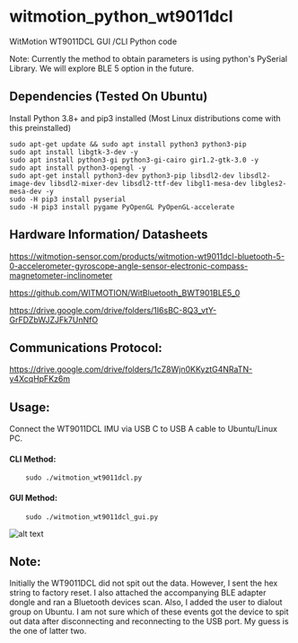 # witmotion_python_wt9011dcl

WitMotion WT9011DCL GUI /CLI Python code

Note: Currently the method to obtain parameters is using python's PySerial Library. We will explore BLE 5 option in the future.

## Dependencies (Tested On Ubuntu)

Install Python 3.8+ and pip3 installed (Most Linux distributions come with this preinstalled)

    sudo apt-get update && sudo apt install python3 python3-pip
    sudo apt install libgtk-3-dev -y
    sudo apt install python3-gi python3-gi-cairo gir1.2-gtk-3.0 -y
    sudo apt install python3-opengl -y
    sudo apt-get install python3-dev python3-pip libsdl2-dev libsdl2-image-dev libsdl2-mixer-dev libsdl2-ttf-dev libgl1-mesa-dev libgles2-mesa-dev -y
    sudo -H pip3 install pyserial
    sudo -H pip3 install pygame PyOpenGL PyOpenGL-accelerate

## Hardware Information/ Datasheets

https://witmotion-sensor.com/products/witmotion-wt9011dcl-bluetooth-5-0-accelerometer-gyroscope-angle-sensor-electronic-compass-magnetometer-inclinometer

https://github.com/WITMOTION/WitBluetooth_BWT901BLE5_0

https://drive.google.com/drive/folders/1I6sBC-8Q3_vtY-GrFDZbWJZJFk7UnNfO

## Communications Protocol:

https://drive.google.com/drive/folders/1cZ8Wjn0KKyztG4NRaTN-y4XcqHpFKz6m

## Usage:

Connect the WT9011DCL IMU via USB C to USB A cable to Ubuntu/Linux PC. 

#### CLI Method:

        sudo ./witmotion_wt9011dcl.py

#### GUI Method:

        sudo ./witmotion_wt9011dcl_gui.py

![alt text]( https://github.com/enthusiasticgeek/witmotion_python_wt9011dcl/blob/main/wt9011dcl.png "example output")

## Note:

Initially the WT9011DCL did not spit out the data. However, I sent the hex string to factory reset. I also attached the accompanying BLE adapter dongle and ran a Bluetooth devices scan. Also, I added the user to dialout group on Ubuntu. I am not sure which of these events got the device to spit out data after disconnecting and reconnecting to the USB port. My guess is the one of latter two.
